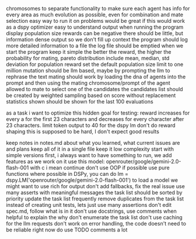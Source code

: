 chromosomes to separate functionality to make sure each agent has info for every area
as much evolution as possible, even for combination and mate selection
easy way to run it on problems
would be great if this would work as a dspy optimizer
easy to understand output when running the program
display population size
rewards can be negative
there should be little, but information dense output so we don't fill up context
the program should log more detailed information to a file
the log file should be emptied when we start the program
keep it simple
the better the reward, the higher the probability for mating, pareto distribution
include mean, median, std deviation for population reward
set the default population size limit to one million
mutation should be llm based, maybe by prompting the llm to rephrase the text
mating should work by loading the dna of agents into the prompt and then using the mating chromosome/prompt of the agent allowed to mate to select one of the candidates
the candidates list should be created by weighted sampling based on score without replacement
statistics shown should be shown for the last 100 evaluations


as a task i want to optimize this hidden goal for testing: reward increases for every a for the first 23 characters and decreases for every character after 23 characters. limit token output to 40 for the dspy lm
don't do reward shaping
this is supposed to be hard, I don't expect good results


keep notes in notes.md about what you learned, what current issues are and plans
keep all of it in a single file
keep it low complexity
start with simple versions first, i always want to have something to run, we add features as we work on it
use this model: openrouter/google/gemini-2.0-flash-001
with c i mean continue
don't use OOP if possible
use pure functions where possible
in DSPy, you can do lm = dspy.LM('openrouter/google/gemini-2.0-flash-001') to load a model
we might want to use rich for output
don't add fallbacks, fix the real issue
use many asserts with meaningful messages
the task list should be sorted by priority
update the task list frequently
remove duplicates from the task list 
instead of creating unit tests, lets just use many assertions 
don't edit spec.md, follow what is in it 
don't use docstrings, use comments when helpful to explain the why
don't enumerate the task list
don't use caching for the llm requests
don't work on error handling, the code doesn't need to be reliable right now
do use TODO comments a lot
